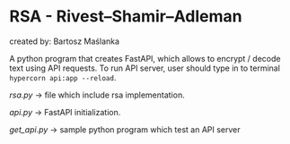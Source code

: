# RSA - Rivest–Shamir–Adleman
created by: Bartosz Maślanka

A python program that creates FastAPI, which allows to encrypt / decode text using API requests.
To run API server, user should type in to terminal `hypercorn api:app --reload`. 

_rsa.py_ -> file which include rsa implementation.

_api.py_ -> FastAPI initialization.

_get_api.py_ -> sample python program which test an API server 




